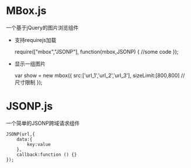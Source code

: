 # MBox.js
一个基于jQuery的图片浏览组件

- 支持requirejs加载

    require(["mbox","JSONP"], function(mbox,JSONP) {
    	//some code
	});

- 显示一组图片

	var show = new mbox({
    	src:['url_1','url_2','url_3'], 
    	sizeLimit:[800,800] // 尺寸限制
    });  

# JSONP.js
一个简单的JSONP跨域请求组件

	JSONP(url,{
		data:{
			key:value
		},
		callback:function () {} 
	});
